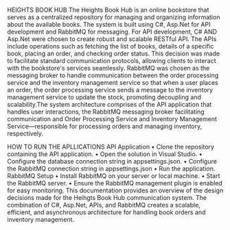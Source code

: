HEIGHTS BOOK HUB
The Heights Book Hub is an online bookstore that serves as a centralized repository for managing and organizing information about the available books.
The system is built using C#, Asp.Net for API development and RabbitMQ for messaging. For API development, C# AND Asp.Net were chosen to create robust and scalable RESTful API. The APIs include operations such as fetching the list of books, details of a specific book, placing an order, and checking order status. This decision was made to facilitate standard communication protocols, allowing clients to interact with the bookstore's services seamlessly.
RabbitMQ was chosen as the messaging broker to handle communication between the order processing service and the inventory management service so that when a user places an order, the order processing service sends a message to the inventory management service to update the stock, promoting decoupling and scalability.The system architecture comprises of the API application that handles user interactions, the RabbitMQ messaging broker facilitating communication and Order Processing Service and Inventory Management Service—responsible for processing orders and managing inventory, respectively.

HOW TO RUN THE APLLICATIONS
API Application
•	Clone the repository containing the API application.
•	Open the solution in Visual Studio.
•	Configure the database connection string in appsettings.json.
•	Configure the RabbitMQ connection string in appsettings.json
•	Run the application.
RabbitMQ Setup
•	Install RabbitMQ on your server or local machine.
•	Start the RabbitMQ server.
•	Ensure the RabbitMQ management plugin is enabled for easy monitoring.
This documentation provides an overview of the design decisions made for the Heihgts Book Hub communication system. The combination of C#, Asp.Net, APIs, and RabbitMQ creates a scalable, efficient, and asynchronous architecture for handling book orders and inventory management.

